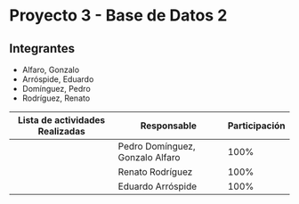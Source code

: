 # Proyecto 3 - Base de Datos 2

## Integrantes

- Alfaro, Gonzalo
- Arróspide, Eduardo
- Domínguez, Pedro
- Rodríguez, Renato

| Lista de actividades Realizadas | Responsable                     | Participación |
| ------------------------------- | ------------------------------- | ------------- |
|                                 | Pedro Domínguez, Gonzalo Alfaro | 100%          |
|                                 | Renato Rodríguez                | 100%          |
|                                 | Eduardo Arróspide               | 100%          |



